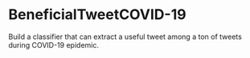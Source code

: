 # BeneficialTweetCOVID-19
Build a classifier that can extract a useful tweet among a ton of tweets during COVID-19 epidemic.
